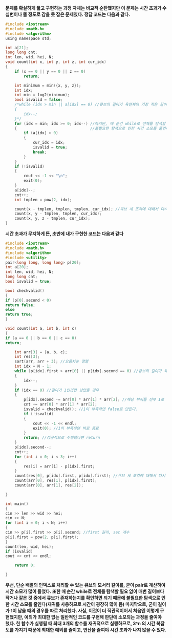 **문제를 확실하게 풀고 구현하는 과정 자체는 비교적 순탄했지만 이 문제는 시간 초과가 수십번이나 뜰 정도로 감을 못 잡은 문제였다. 정답 코드는 다음과 같다.**

```c
#include <iostream>
#include <math.h>
#include <algorithm>
using namespace std;

int a[21];
long long cnt;
int len, wid, hei, N;
void count(int x, int y, int z, int cur_idx)
{
    if (x == 0 || y == 0 || z == 0)
        return;

    int minimum = min({x, y, z});
    int idx;
    int min = log2(minimum);
    bool isvalid = false;
    /*while (idx > min || a[idx] == 0) //큐브의 길이가 육면체의 가장 작은 길이보다 크다면, 큐브의 길이를 가장 작은 길이보다 같거나 작을 때까지 줄인다.
    {
        idx--;
    }*/
    for (idx = min; idx >= 0; idx--) //하지만, 매 순간 while로 전체를 탐색할 필요 없이 매번 길이보다 작거나 같은 것 중에서 큐브가 존재하는지를 확인하면 되기 때문에
    {                                //불필요한 탐색으로 인한 시간 소모를 줄인다(재귀를 사용하므로 시간이 굉장히 많이 듬)
        if (a[idx] > 0)
        {
            cur_idx = idx;
            isvalid = true;
            break;
        }
    }
    if (!isvalid)
    {
        cout << -1 << "\n";
        exit(0);
    }
    a[idx]--;
    cnt++;
    int tmplen = pow(2, idx);

    count(x - tmplen, tmplen, tmplen, cur_idx); //큐브 세 조각에 대해서 다시 수행
    count(x, y - tmplen, tmplen, cur_idx);
    count(x, y, z - tmplen, cur_idx);
}
```

**시간 초과가 무지하게 뜬, 초반에 내가 구현한 코드는 다음과 같다**

```c
#include <iostream>
#include <math.h>
#include <algorithm>
#include <utility>
pair<long long, long long> p[20];
int a[20];
int len, wid, hei, N;
long long cnt;
bool isvalid = true;

bool checkvalid()
{
if (p[0].second < 0)
return false;
else
return true;
}

void count(int a, int b, int c)
{
if (a == 0 || b == 0 || c == 0)
return;

    int arr[3] = {a, b, c};
    int res[3];
    sort(arr, arr + 3); //오름차순 정렬
    int idx = N - 1;
    while (p[idx].first > arr[0] || p[idx].second == 0) //큐브의 길이가 육면체의 가장 작은 길이보다 크다면, 큐브의 길이를 가장 작은 길이보다 같거나 작을 때까지 줄인다.
    {
        idx--;
    }
    if (idx == 0) //길이가 1인것만 남았을 경우
    {
        p[idx].second -= arr[0] * arr[1] * arr[2]; //해당 부피를 전부 1로 바꾼다
        cnt += arr[0] * arr[1] * arr[2];
        isvalid = checkvalid(); //1이 부족하면 false로 만든다.
        if (!isvalid)
        {
            cout << -1 << endl;
            exit(0); //1이 부족하면 바로 종료
        }
        return; //성공적으로 수행했다면 return
    }
    p[idx].second--;
    cnt++;
    for (int i = 0; i < 3; i++)
    {
        res[i] = arr[i] - p[idx].first;
    }
    count(res[0], p[idx].first, p[idx].first); //큐브 세 조각에 대해서 다시 수행
    count(arr[0], res[1], p[idx].first);
    count(arr[0], arr[1], res[2]);

}

int main()
{
cin >> len >> wid >> hei;
cin >> N;
for (int i = 0; i < N; i++)
{
cin >> p[i].first >> p[i].second; //first 길이, sec 개수
p[i].first = pow(2, p[i].first);
}
count(len, wid, hei);
if (isvalid)
cout << cnt << endl;

    return 0;

}
```

**우선, 단순 배열의 인덱스로 처리할 수 있는 큐브의 모서리 길이를, 굳이 pair로 계산하여 시간 소모가 많이 들었다. 또한 매 순간 while로 전체를 탐색할 필요 없이 매번 길이보다 작거나 같은 것 중에서 큐브가 존재하는지를 확인하면 되기 때문에 불필요한 탐색으로 인한 시간 소모를 줄인다(재귀를 사용하므로 시간이 굉장히 많이 듬) 마지막으로, 굳이 길이가 1이 남을 때의 경우를 따로 처리했다. 사실, 이것이 더 직관적이어서 처음엔 이렇게 구현했지만, 예외가 최대한 없는 일반적인 코드를 구현해 판단에 소모되는 과정을 줄여야 했다. 한 함수가 실행될 때 최대 3개의 함수를 재귀적으로 실행하므로, 3^n 의 시간 복잡도를 가지기 때문에 최대한 예외를 줄이고, 연산을 줄여야 시간 초과가 나지 않을 수 있다.**
